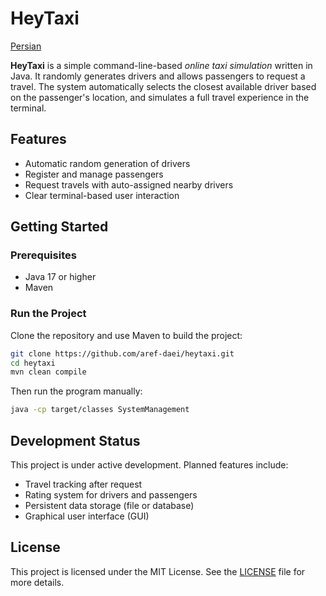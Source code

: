# HeyTaxi

[Persian](README-Persian.md)

**HeyTaxi** is a simple command-line-based *online taxi simulation* written in Java. It randomly generates drivers and allows passengers to request a travel. The system automatically selects the closest available driver based on the passenger's location, and simulates a full travel experience in the terminal.

## Features

- Automatic random generation of drivers
- Register and manage passengers
- Request travels with auto-assigned nearby drivers
- Clear terminal-based user interaction

## Getting Started

### Prerequisites
- Java 17 or higher
- Maven

### Run the Project

Clone the repository and use Maven to build the project:

```bash
git clone https://github.com/aref-daei/heytaxi.git
cd heytaxi
mvn clean compile
```

Then run the program manually:

```bash
java -cp target/classes SystemManagement
```

## Development Status

This project is under active development. Planned features include:

- Travel tracking after request
- Rating system for drivers and passengers
- Persistent data storage (file or database)
- Graphical user interface (GUI)

## License

This project is licensed under the MIT License. See the [LICENSE](LICENSE.txt) file for more details.
